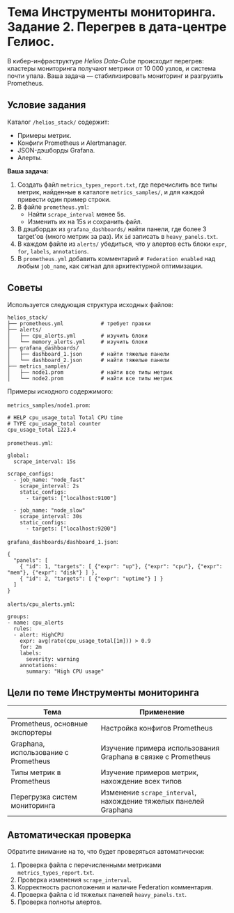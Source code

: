 # Тема Инструменты мониторинга. Задание 2. Перегрев в дата-центре Гелиос.

В кибер-инфраструктуре _Helios Data-Cube_ происходит перегрев: кластеры мониторинга получают метрики от 10 000 узлов, и система почти упала. Ваша задача — стабилизировать мониторинг и разгрузить Prometheus.

## Условие задания

Каталог `/helios_stack/` содержит:
- Примеры метрик.
- Конфиги Prometheus и Alertmanager.
- JSON-дэшборды Grafana.
- Алерты.

**Ваша задача:**
1. Создать файл `metrics_types_report.txt`, где перечислить все типы метрик, найденные в каталоге `metrics_samples/`, и для каждой привести один пример строки.
2. В файле `prometheus.yml`:
	- Найти `scrape_interval` менее 5s.
	- Изменить их на 15s и сохранить файл.
3. В дэшбордах из `grafana_dashboards/` найти панели, где более 3 target'ов (много метрик за раз). Их `id` записать в `heavy_panels.txt`.
4. В каждом файле из `alerts/` убедиться, что у алертов есть блоки `expr`, `for`, `labels`, `annotations`.
5. В `prometheus.yml` добавить комментарий `# Federation enabled` над любым `job_name`, как сигнал для архитектурной оптимизации.

## Советы

Используется следующая структура исходных файлов:
```
helios_stack/
├── prometheus.yml            # требует правки
├── alerts/
│   ├── cpu_alerts.yml        # изучить блоки
│   └── memory_alerts.yml     # изучить блоки
├── grafana_dashboards/
│   ├── dashboard_1.json      # найти тяжелые панели
│   └── dashboard_2.json      # найти тяжелые панели
├── metrics_samples/
│   ├── node1.prom            # найти все типы метрик
│   └── node2.prom            # найти все типы метрик
```

Примеры исходного содержимого:

`metrics_samples/node1.prom`:
```
# HELP cpu_usage_total Total CPU time
# TYPE cpu_usage_total counter
cpu_usage_total 1223.4
```

`prometheus.yml`:
```
global:
  scrape_interval: 15s

scrape_configs:
  - job_name: "node_fast"
    scrape_interval: 2s
    static_configs:
      - targets: ["localhost:9100"]

  - job_name: "node_slow"
    scrape_interval: 30s
    static_configs:
      - targets: ["localhost:9200"]
```

`grafana_dashboards/dashboard_1.json`:
```
{
  "panels": [
    { "id": 1, "targets": [ {"expr": "up"}, {"expr": "cpu"}, {"expr": "mem"}, {"expr": "disk"} ] },
    { "id": 2, "targets": [ {"expr": "uptime"} ] }
  ]
}
```

`alerts/cpu_alerts.yml`:
```
groups:
- name: cpu_alerts
  rules:
  - alert: HighCPU
    expr: avg(rate(cpu_usage_total[1m])) > 0.9
    for: 2m
    labels:
      severity: warning
    annotations:
      summary: "High CPU usage"
```

## Цели по теме Инструменты мониторинга

| Тема                                 | Применение                                                       |
| ------------------------------------ | ---------------------------------------------------------------- |
| Prometheus, основные экспортеры      | Настройка конфигов Prometheus                                    |
| Graphana, использование с Prometheus | Изучение примера использования Graphana в связке с Prometheus    |
| Типы метрик в Prometheus             | Изучение примеров метрик, нахождение всех типов                  |
| Перегрузка систем мониторинга        | Изменение `scrape_interval`, нахождение тяжелых панелей Graphana |

## Автоматическая проверка 

Обратите внимание на то, что будет проверяться автоматически:

1. Проверка файла с перечисленными метриками `metrics_types_report.txt`.
2. Проверка изменения `scrape_interval`.
3. Корректность расположения и наличие Federation комментария.
4. Проверка файла с id тяжелых панелей `heavy_panels.txt`.
5. Проверка полноты алертов.